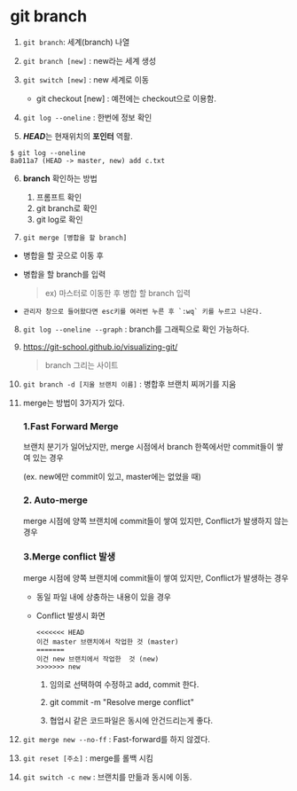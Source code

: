 # git branch

1. `git branch`: 세계(branch) 나열 

2. `git branch [new]` : new라는 세계 생성 

3. `git switch [new]` : new 세계로 이동

   - git checkout [new] : 예전에는 checkout으로 이용함.

4. `git log --oneline` : 한번에 정보 확인 

5.  ***HEAD***는 현재위치의 **포인터** 역활.

   ```shell
   $ git log --oneline
   8a011a7 (HEAD -> master, new) add c.txt
   
   ```

6. **branch** 확인하는 방법 

   1. 프롬프트 확인
   2. git branch로 확인
   3. git log로 확인

7.  `git merge [병합을 할 branch]`

   - 병합을 할 곳으로 이동 후

   - 병합을 할 branch를 입력 

     > ex) 마스터로 이동한 후 병합 할 branch 입력

   - ```
     관리자 창으로 들어왔다면 esc키를 여러번 누른 후 `:wq` 키를 누르고 나온다.
     ```

8. `git log --oneline --graph` : branch를 그래픽으로 확인 가능하다.

9. https://git-school.github.io/visualizing-git/

   > branch 그리는 사이트

10. `git branch -d [지울 브랜치 이름]` : 병합후 브랜치 찌꺼기를 지움

11. merge는 방법이 3가지가 있다.

    ###  1.Fast Forward Merge 

    브랜치 분기가 일어났지만, merge 시점에서 branch 한쪽에서만 commit들이 쌓여 있는 경우

    (ex. new에만 commit이 있고, master에는 없었을 때)

    ### 2. Auto-merge

    merge 시점에 양쪽 브랜치에 commit들이 쌓여 있지만, Conflict가 발생하지 않는 경우

    ### 3.Merge conflict 발생

    merge 시점에 양쪽 브랜치에 commit들이 쌓여 있지만, Conflict가 발생하는 경우 

    - 동일 파일 내에 상충하는 내용이 있을 경우

    - Conflict 발생시 화면

      ```shell
      <<<<<<< HEAD
      이건 master 브랜치에서 작업한 것 (master)
      =======
      이건 new 브랜치에서 작업한  것 (new)
      >>>>>>> new
      ```

      1. 임의로 선택하여 수정하고 add, commit 한다.

      2. git commit -m "Resolve merge conflict"
      3. 협업시 같은 코드파일은 동시에 안건드리는게 좋다.



12. `git merge new --no-ff` : Fast-forward를 하지 않겠다.

13. `git reset [주소]` : merge를 롤백 시킴 

14. `git switch -c new` : 브랜치를 만듦과 동시에 이동.